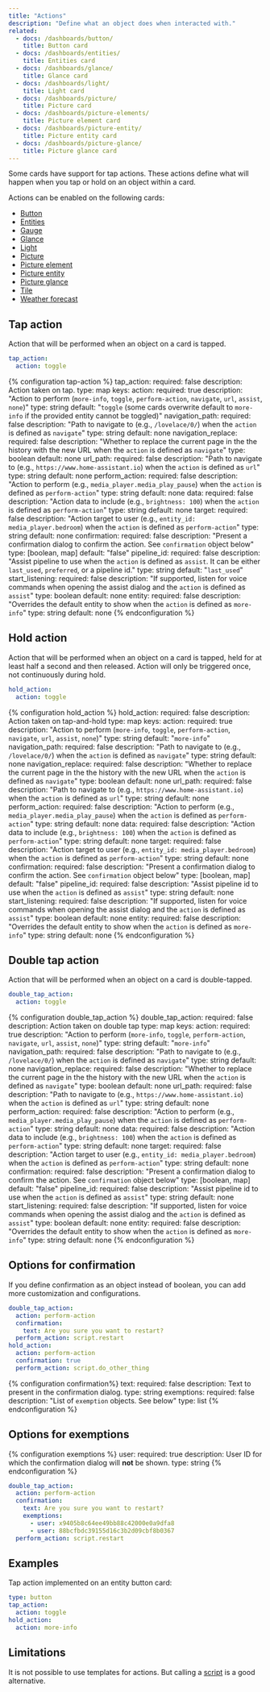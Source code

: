 ```yaml
---
title: "Actions"
description: "Define what an object does when interacted with."
related:
  - docs: /dashboards/button/
    title: Button card
  - docs: /dashboards/entities/
    title: Entities card
  - docs: /dashboards/glance/
    title: Glance card
  - docs: /dashboards/light/
    title: Light card
  - docs: /dashboards/picture/
    title: Picture card
  - docs: /dashboards/picture-elements/
    title: Picture element card
  - docs: /dashboards/picture-entity/
    title: Picture entity card
  - docs: /dashboards/picture-glance/
    title: Picture glance card
---
```


Some cards have support for tap actions. These actions define what will happen when you tap or hold on an object within a card.

Actions can be enabled on the following cards:

- [Button](/dashboards/button/)
- [Entities](/dashboards/entities/)
- [Gauge](/dashboards/gauge/)
- [Glance](/dashboards/glance/)
- [Light](/dashboards/light/)
- [Picture](/dashboards/picture/)
- [Picture element](/dashboards/picture-elements/)
- [Picture entity](/dashboards/picture-entity/)
- [Picture glance](/dashboards/picture-glance/)
- [Tile](/dashboards/tile/)
- [Weather forecast](/dashboards/weather-forecast/)

## Tap action

Action that will be performed when an object on a card is tapped.

```yaml
tap_action:
  action: toggle
```

{% configuration tap-action %}
tap_action:
  required: false
  description: Action taken on tap.
  type: map
  keys:
    action:
      required: true
      description: "Action to perform (`more-info`, `toggle`, `perform-action`, `navigate`, `url`, `assist`, `none`)"
      type: string
      default: "`toggle` (some cards overwrite default to `more-info` if the provided entity cannot be toggled)"
    navigation_path:
      required: false
      description: "Path to navigate to (e.g., `/lovelace/0/`) when the `action` is defined as `navigate`"
      type: string
      default: none
    navigation_replace:
      required: false
      description: "Whether to replace the current page in the the history with the new URL when the `action` is defined as `navigate`"
      type: boolean
      default: none
    url_path:
      required: false
      description: "Path to navigate to (e.g., `https://www.home-assistant.io`) when the `action` is defined as `url`"
      type: string
      default: none
    perform_action:
      required: false
      description: "Action to perform (e.g., `media_player.media_play_pause`) when the `action` is defined as `perform-action`"
      type: string
      default: none
    data:
      required: false
      description: "Action data to include (e.g., `brightness: 100`) when the `action` is defined as `perform-action`"
      type: string
      default: none
    target:
      required: false
      description: "Action target to user (e.g., `entity_id: media_player.bedroom`) when the `action` is defined as `perform-action`"
      type: string
      default: none
    confirmation:
      required: false
      description: "Present a confirmation dialog to confirm the action. See `confirmation` object below"
      type: [boolean, map]
      default: "false"
    pipeline_id:
      required: false
      description: "Assist pipeline to use when the `action` is defined as `assist`. It can be either `last_used`, `preferred`, or a pipeline id."
      type: string
      default: "`last_used`"
    start_listening:
      required: false
      description: "If supported, listen for voice commands when opening the assist dialog and the `action` is defined as `assist`"
      type: boolean
      default: none
    entity:
      required: false
      description: "Overrides the default entity to show when the `action` is defined as `more-info`"
      type: string
      default: none
{% endconfiguration %}

## Hold action

Action that will be performed when an object on a card is tapped, held for at least half a second and then released. Action will only be triggered once, not continuously during hold.

```yaml
hold_action:
  action: toggle
```

{% configuration hold_action %}
hold_action:
  required: false
  description: Action taken on tap-and-hold
  type: map
  keys:
    action:
      required: true
      description: "Action to perform (`more-info`, `toggle`, `perform-action`, `navigate`, `url`, `assist`, `none`)"
      type: string
      default: "`more-info`"
    navigation_path:
      required: false
      description: "Path to navigate to (e.g., `/lovelace/0/`) when the `action` is defined as `navigate`"
      type: string
      default: none
    navigation_replace:
      required: false
      description: "Whether to replace the current page in the the history with the new URL when the `action` is defined as `navigate`"
      type: boolean
      default: none
    url_path:
      required: false
      description: "Path to navigate to (e.g., `https://www.home-assistant.io`) when the `action` is defined as `url`"
      type: string
      default: none
    perform_action:
      required: false
      description: "Action to perform (e.g., `media_player.media_play_pause`) when the `action` is defined as `perform-action`"
      type: string
      default: none
    data:
      required: false
      description: "Action data to include (e.g., `brightness: 100`) when the `action` is defined as `perform-action`"
      type: string
      default: none
    target:
      required: false
      description: "Action target to user (e.g., `entity_id: media_player.bedroom`) when the `action` is defined as `perform-action`"
      type: string
      default: none
    confirmation:
      required: false
      description: "Present a confirmation dialog to confirm the action. See `confirmation` object below"
      type: [boolean, map]
      default: "false"
    pipeline_id:
      required: false
      description: "Assist pipeline id to use when the `action` is defined as `assist`"
      type: string
      default: none
    start_listening:
      required: false
      description: "If supported, listen for voice commands when opening the assist dialog and the `action` is defined as `assist`"
      type: boolean
      default: none
    entity:
      required: false
      description: "Overrides the default entity to show when the `action` is defined as `more-info`"
      type: string
      default: none
{% endconfiguration %}

## Double tap action

Action that will be performed when an object on a card is double-tapped.

```yaml
double_tap_action:
  action: toggle
```

{% configuration double_tap_action %}
double_tap_action:
  required: false
  description: Action taken on double tap
  type: map
  keys:
    action:
      required: true
      description: "Action to perform (`more-info`, `toggle`, `perform-action`, `navigate`, `url`, `assist`, `none`)"
      type: string
      default: "`more-info`"
    navigation_path:
      required: false
      description: "Path to navigate to (e.g., `/lovelace/0/`) when the `action` is defined as `navigate`"
      type: string
      default: none
    navigation_replace:
      required: false
      description: "Whether to replace the current page in the the history with the new URL when the `action` is defined as `navigate`"
      type: boolean
      default: none
    url_path:
      required: false
      description: "Path to navigate to (e.g., `https://www.home-assistant.io`) when the `action` is defined as `url`"
      type: string
      default: none
    perform_action:
      required: false
      description: "Action to perform (e.g., `media_player.media_play_pause`) when the `action` is defined as `perform-action`"
      type: string
      default: none
    data:
      required: false
      description: "Action data to include (e.g., `brightness: 100`) when the `action` is defined as `perform-action`"
      type: string
      default: none
    target:
      required: false
      description: "Action target to user (e.g., `entity_id: media_player.bedroom`) when the `action` is defined as `perform-action`"
      type: string
      default: none
    confirmation:
      required: false
      description: "Present a confirmation dialog to confirm the action. See `confirmation` object below"
      type: [boolean, map]
      default: "false"
    pipeline_id:
      required: false
      description: "Assist pipeline id to use when the `action` is defined as `assist`"
      type: string
      default: none
    start_listening:
      required: false
      description: "If supported, listen for voice commands when opening the assist dialog and the `action` is defined as `assist`"
      type: boolean
      default: none
    entity:
      required: false
      description: "Overrides the default entity to show when the `action` is defined as `more-info`"
      type: string
      default: none
{% endconfiguration %}

## Options for confirmation

If you define confirmation as an object instead of boolean, you can add more customization and configurations.

```yaml
double_tap_action:
  action: perform-action
  confirmation:
    text: Are you sure you want to restart?
  perform_action: script.restart
hold_action:
  action: perform-action
  confirmation: true
  perform_action: script.do_other_thing
```

{% configuration confirmation%}
text:
  required: false
  description: Text to present in the confirmation dialog.
  type: string
exemptions:
  required: false
  description: "List of `exemption` objects. See below"
  type: list
{% endconfiguration %}

## Options for exemptions

{% configuration exemptions %}
user:
  required: true
  description: User ID for which the confirmation dialog will **not** be shown.
  type: string
{% endconfiguration %}

```yaml
double_tap_action:
  action: perform-action
  confirmation:
    text: Are you sure you want to restart?
    exemptions:
      - user: x9405b8c64ee49bb88c42000e0a9dfa8
      - user: 88bcfbdc39155d16c3b2d09cbf8b0367
  perform_action: script.restart
```

## Examples

Tap action implemented on an entity button card:

```yaml
type: button
tap_action:
  action: toggle
hold_action:
  action: more-info
```

## Limitations

It is not possible to use templates for actions. But calling a [script](/docs/scripts/) is a good alternative.
